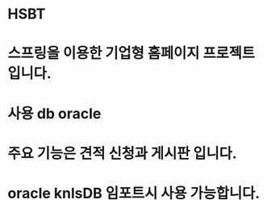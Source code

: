 # HSBT
# 스프링을 이용한 기업형 홈페이지 프로젝트입니다.
# 사용 db oracle 
# 주요 기능은 견적 신청과 게시판 입니다.
# oracle knlsDB 임포트시 사용 가능합니다.
